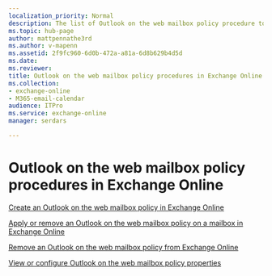 ```yaml
---
localization_priority: Normal
description: The list of Outlook on the web mailbox policy procedure topics in Exchange Online
ms.topic: hub-page
author: mattpennathe3rd
ms.author: v-mapenn
ms.assetid: 2f9fc960-6d0b-472a-a81a-6d8b629b4d5d
ms.date: 
ms.reviewer: 
title: Outlook on the web mailbox policy procedures in Exchange Online
ms.collection: 
- exchange-online
- M365-email-calendar
audience: ITPro
ms.service: exchange-online
manager: serdars

---
```


# Outlook on the web mailbox policy procedures in Exchange Online

[Create an Outlook on the web mailbox policy in Exchange Online](create-outlook-web-app-mailbox-policy.md)

[Apply or remove an Outlook on the web mailbox policy on a mailbox in Exchange Online](apply-or-remove-outlook-web-app-mailbox-policy.md)

[Remove an Outlook on the web mailbox policy from Exchange Online](remove-outlook-web-app-mailbox-policy.md)

[View or configure Outlook on the web mailbox policy properties](configure-outlook-web-app-mailbox-policy-properties.md)
